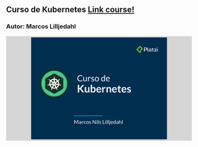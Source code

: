 ## Curso de Kubernetes [Link course!](https://platzi.com/clases/k8s/)

### Autor: Marcos Lilljedahl

![CAT](https://raw.githubusercontent.com/edynsoncoronado/tux_the_penguin/master/src/images/platzi-kubernetes.png)